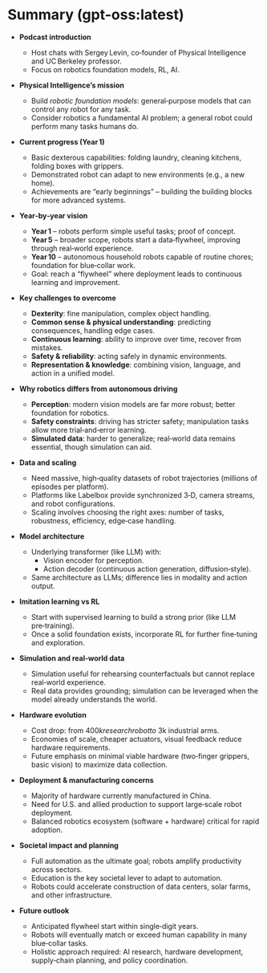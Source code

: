 # Summary (gpt-oss:latest)

- **Podcast introduction**
  - Host chats with Sergey Levin, co‑founder of Physical Intelligence and UC Berkeley professor.
  - Focus on robotics foundation models, RL, AI.

- **Physical Intelligence’s mission**
  - Build *robotic foundation models*: general‑purpose models that can control any robot for any task.
  - Consider robotics a fundamental AI problem; a general robot could perform many tasks humans do.

- **Current progress (Year 1)**
  - Basic dexterous capabilities: folding laundry, cleaning kitchens, folding boxes with grippers.
  - Demonstrated robot can adapt to new environments (e.g., a new home).
  - Achievements are “early beginnings” – building the building blocks for more advanced systems.

- **Year‑by‑year vision**
  - **Year 1** – robots perform simple useful tasks; proof of concept.
  - **Year 5** – broader scope, robots start a data‑flywheel, improving through real‑world experience.
  - **Year 10** – autonomous household robots capable of routine chores; foundation for blue‑collar work.
  - Goal: reach a “flywheel” where deployment leads to continuous learning and improvement.

- **Key challenges to overcome**
  - **Dexterity**: fine manipulation, complex object handling.
  - **Common sense & physical understanding**: predicting consequences, handling edge cases.
  - **Continuous learning**: ability to improve over time, recover from mistakes.
  - **Safety & reliability**: acting safely in dynamic environments.
  - **Representation & knowledge**: combining vision, language, and action in a unified model.

- **Why robotics differs from autonomous driving**
  - **Perception**: modern vision models are far more robust; better foundation for robotics.
  - **Safety constraints**: driving has stricter safety; manipulation tasks allow more trial‑and‑error learning.
  - **Simulated data**: harder to generalize; real‑world data remains essential, though simulation can aid.

- **Data and scaling**
  - Need massive, high‑quality datasets of robot trajectories (millions of episodes per platform).
  - Platforms like Labelbox provide synchronized 3‑D, camera streams, and robot configurations.
  - Scaling involves choosing the right axes: number of tasks, robustness, efficiency, edge‑case handling.

- **Model architecture**
  - Underlying transformer (like LLM) with:
    - Vision encoder for perception.
    - Action decoder (continuous action generation, diffusion‑style).
  - Same architecture as LLMs; difference lies in modality and action output.

- **Imitation learning vs RL**
  - Start with supervised learning to build a strong prior (like LLM pre‑training).
  - Once a solid foundation exists, incorporate RL for further fine‑tuning and exploration.

- **Simulation and real‑world data**
  - Simulation useful for rehearsing counterfactuals but cannot replace real‑world experience.
  - Real data provides grounding; simulation can be leveraged when the model already understands the world.

- **Hardware evolution**
  - Cost drop: from $400k research robot to ~$3k industrial arms.
  - Economies of scale, cheaper actuators, visual feedback reduce hardware requirements.
  - Future emphasis on minimal viable hardware (two‑finger grippers, basic vision) to maximize data collection.

- **Deployment & manufacturing concerns**
  - Majority of hardware currently manufactured in China.
  - Need for U.S. and allied production to support large‑scale robot deployment.
  - Balanced robotics ecosystem (software + hardware) critical for rapid adoption.

- **Societal impact and planning**
  - Full automation as the ultimate goal; robots amplify productivity across sectors.
  - Education is the key societal lever to adapt to automation.
  - Robots could accelerate construction of data centers, solar farms, and other infrastructure.

- **Future outlook**
  - Anticipated flywheel start within single‑digit years.
  - Robots will eventually match or exceed human capability in many blue‑collar tasks.
  - Holistic approach required: AI research, hardware development, supply‑chain planning, and policy coordination.